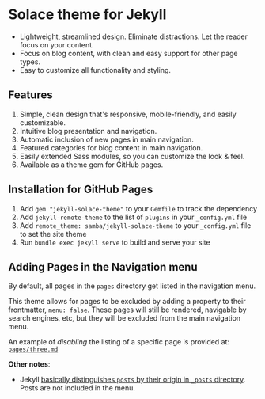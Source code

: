 # Solace theme for Jekyll

- Lightweight, streamlined design. Eliminate distractions. Let the reader focus on your content.
- Focus on blog content, with clean and easy support for other page types.
- Easy to customize all functionality and styling.


## Features

1. Simple, clean design that's responsive, mobile-friendly, and easily customizable.
2. Intuitive blog presentation and navigation.
3. Automatic inclusion of new pages in main navigation.
4. Featured categories for blog content in main navigation.
5. Easily extended Sass modules, so you can customize the look & feel.
6. Available as a theme gem for GitHub pages.

## Installation for GitHub Pages

1. Add `gem "jekyll-solace-theme"` to your `Gemfile` to track the dependency
2. Add `jekyll-remote-theme` to the list of `plugins` in your `_config.yml` file
3. Add `remote_theme: samba/jekyll-solace-theme` to your `_config.yml` file to set the site theme
4. Run `bundle exec jekyll serve` to build and serve your site


## Adding Pages in the Navigation menu

By default, all pages in the `pages` directory get listed in the navigation menu.

This theme allows for pages to be excluded by adding a property to their frontmatter, `menu: false`.
These pages will still be rendered, navigable by search engines, etc, but they will be excluded from the main navigation menu.

An example of _disabling_ the listing of a specific page is provided at: [`pages/three.md`](pages/three.md)

__Other notes__:
- Jekyll [basically distinguishes `posts` by their origin in `_posts` directory][1]. Posts are not included in the menu.


[1]: https://ben.balter.com/2015/02/20/jekyll-collections/
